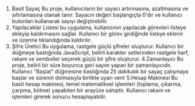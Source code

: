 1. Basit Sayaç
 Bu proje, kullanıcıların bir sayacı artırmasına, azaltmasına ve sıfırlamasına olanak tanır. Sayacın değeri başlangıçta 0'dır ve kullanıcı butonları kullanarak sayıyı değiştirebilir.
2. Yapılacaklar Listesi
  bu uygulama, kullanıcının yapılacak görevleri listeye ekleyip kaldırmasını sağlar. Kullanıcı bir görev girdiğinde listeye eklenir ve üzerine tıklandığında kaldırılır.
3. Şifre Üretici
  Bu uygulama, rastgele güçlü şifreler oluşturur. Kullanıcı bir düğmeye bastığında JavaScript, belirli karakter setlerinden rastgele harf, rakam ve semboller seçerek güçlü bir şifre oluşturur.
4.Zamanlayıcı
  Bu proje, belirli bir süre boyunca geri sayım yapan bir zamanlayıcıdır. Kullanıcı "Başlat" düğmesine bastığında 25 dakikalık bir sayaç çalışmaya başlar ve sürenin dolmasıyla birlikte uyarı verir
5.Hesap Makinesi
  Bu basit hesap makinesi, temel matematiksel işlemleri (toplama, çıkarma, çarpma, bölme) yapabilen bir arayüze sahiptir. Kullanıcı rakam ve işlemleri girerek sonucu hesaplayabilir.
